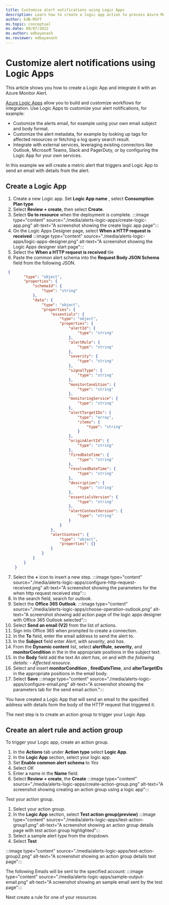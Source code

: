 ```yaml
---
title: Customize alert notifications using Logic Apps
description: Learn how to create a logic app action to process Azure Monitor alerts.
author: EdB-MSFT
ms.topic: conceptual
ms.date: 09/07/2022
ms.author: edbayanash
ms.reviewer: edbayanash
---
```


# Customize alert notifications using Logic Apps 

This article shows you how to create a Logic App and integrate it with an Azure Monitor Alert.

[Azure Logic Apps](https://docs.microsoft.com/azure/logic-apps/logic-apps-overview) allow you to build and customize workflows for integration. Use Logic Apps to customize your alert notifications, for example: 
+ Customize the alerts email, for example using your own email subject and body format. 
+ Customize the alert metadata, for example by looking up tags for affected resources or fetching a log query search result. 
+ Integrate with external services, leveraging existing connectors like Outlook, Microsoft Teams, Slack and PagerDuty, or by configuring the Logic App for your own services.

In this example we will create a metric alert that triggers and Logic App to send an email with details from the alert.

## Create a Logic App

1. Create a new Logic app. Set **Logic App name** , select **Consumption Plan type** 
1. Select **Review + create**, then select **Create**.
1. Select **Go to resource** when the deployment is complete.
:::image type="content" source="./media/alerts-logic-apps/create-logic-app.png" alt-text="A screenshot showing the create logic app page":::
1. On the Logic Apps Designer page, select **When a HTTP request is received**
:::image type="content" source="./media/alerts-logic-apps/logic-apps-designer.png" alt-text="A screenshot showing the Logic Apps designer start page":::
1. Select the **When a HTTP request is received** tile
1. Paste the common alert schema into the **Request Body JSON Schema** field from the following JSON.
```json
 {
        "type": "object",
        "properties": {
            "schemaId": {
                "type": "string"
            },
            "data": {
                "type": "object",
                "properties": {
                    "essentials": {
                        "type": "object",
                        "properties": {
                            "alertId": {
                                "type": "string"
                            },
                            "alertRule": {
                                "type": "string"
                            },
                            "severity": {
                                "type": "string"
                            },
                            "signalType": {
                                "type": "string"
                            },
                            "monitorCondition": {
                                "type": "string"
                            },
                            "monitoringService": {
                                "type": "string"
                            },
                            "alertTargetIDs": {
                                "type": "array",
                                "items": {
                                    "type": "string"
                                }
                            },
                            "originAlertId": {
                                "type": "string"
                            },
                            "firedDateTime": {
                                "type": "string"
                            },
                            "resolvedDateTime": {
                                "type": "string"
                            },
                            "description": {
                                "type": "string"
                            },
                            "essentialsVersion": {
                                "type": "string"
                            },
                            "alertContextVersion": {
                                "type": "string"
                            }
                        }
                    },
                    "alertContext": {
                        "type": "object",
                        "properties": {}
                    }
                }
            }
        }
    }
 ```
7. Select the **+** icon to insert a new step.
:::image type="content" source="./media/alerts-logic-apps/configure-http-request-received.png" alt-text="A screenshot showing the parameters for the when http request received step":::
1. In the search field, search for *outlook*.
1. Select the **Office 365 Outlook**. 
    :::image type="content" source="./media/alerts-logic-apps/choose-operation-outlook.png" alt-text="A screenshot showing add action page of the logic apps designer with Office 365 Outlook selected":::
1. Select **Send an email (V2)** from the list of actions.
1. Sign into Office 365 when prompted to create a connection.
1. In the **To** field, enter the email address to send the alert to.
1. In the **Subject** field enter *Alert*, *with severity*, and *has*.
1. From the **Dynamic content** list, select **alertRule**, **severity**, and **monitorCondition** in the in the appropriate positions in the subject text.
1. In the **Body** field add the text *An alert has*, *on* and *with the following details: - Affected resource*.
1. Select and insert **monitorCondition** , **firedDateTime**, and **alterTargetIDs** in the appropriate positions in the email body.
1. Select **Save**
   :::image type="content" source="./media/alerts-logic-apps/configure-email.png" alt-text="A screenshot showing the parameters tab for the send email action.":::

You have created a Logic App that will send an email to the specified address with details form the body of the HTTP request  that triggered it. 

The next step is to create an action group to trigger your Logic App.

## Create an alert rule and action group

To trigger your Logic app, create an action group.

1. In the **Actions** tab under **Action type** select **Logic App**.
1. In the **Logic App** section, select your logic app.
1. Set **Enable common alert schema** to *Yes*
1. Select *OK*
1. Enter a name in the **Name** field.
1. Select **Review + create**, the **Create**
:::image type="content" source="./media/alerts-logic-apps/create-action-group.png" alt-text="A screenshot showing creating an action group using a logic app":::

Test your action  group.
1. Select your action group.
1. In the **Logic App** section, select **Test action group(preview)**
:::image type="content" source="./media/alerts-logic-apps/test-action-group1.png" alt-text="A screenshot showing an action group details page with test action group highlighted":::
1. Select a sample alert type from the dropdown.
1. Select **Test**

:::image type="content" source="./media/alerts-logic-apps/test-action-group2.png" alt-text="A screenshot showing an action group details test page":::

The following Emails will be sent to the specified account:
:::image type="content" source="./media/alerts-logic-apps/sample-output-email.png" alt-text="A screenshot showing an sample email sent by the test page":::


Next create a rule for one of your resources